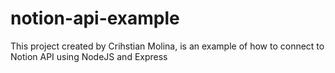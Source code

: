 # notion-api-example
This project created by Crihstian Molina, is an example of how to connect to Notion API using NodeJS and Express
